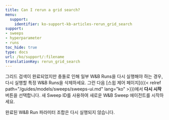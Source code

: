 ```yaml
---
title: Can I rerun a grid search?
menu:
  support:
    identifier: ko-support-kb-articles-rerun_grid_search
support:
- sweeps
- hyperparameter
- runs
toc_hide: true
type: docs
url: /ko/support/:filename
translationKey: rerun_grid_search
---
```

그리드 검색이 완료되었지만 충돌로 인해 일부 W&B Runs을 다시 실행해야 하는 경우, 다시 실행할 특정 W&B Runs을 삭제하세요. 그런 다음 [스윕 제어 페이지]({{< relref path="/guides/models/sweeps/sweeps-ui.md" lang="ko" >}})에서 **다시 시작** 버튼을 선택합니다. 새 Sweep ID를 사용하여 새로운 W&B Sweep 에이전트를 시작하세요.

완료된 W&B Run 파라미터 조합은 다시 실행되지 않습니다.

